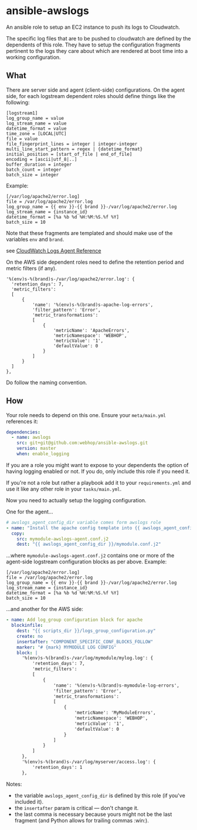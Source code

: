 ansible-awslogs
===============

An ansible role to setup an EC2 instance to push its logs to Cloudwatch.

The specific log files that are to be pushed to cloudwatch are defined by the dependents of this role. They have to setup the configuration fragments pertinent to the logs they care about which are rendered at boot time into a working configuration.

## What

There are server side and agent (client-side) configurations. On the agent side, for each logstream dependent roles should define things like the following:
```
[logstream1]
log_group_name = value
log_stream_name = value
datetime_format = value
time_zone = [LOCAL|UTC]
file = value
file_fingerprint_lines = integer | integer-integer
multi_line_start_pattern = regex | {datetime_format}
initial_position = [start_of_file | end_of_file]
encoding = [ascii|utf_8|..]
buffer_duration = integer
batch_count = integer
batch_size = integer
```
Example:
```
[/var/log/apache2/error.log]
file = /var/log/apache2/error.log
log_group_name = {{ env }}-{{ brand }}-/var/log/apache2/error.log
log_stream_name = {instance_id}
datetime_format = [%a %b %d %H:%M:%S.%f %Y]
batch_size = 10
```
Note that these fragments are templated and should make use of the variables `env` and `brand`.

see [CloudWatch Logs Agent Reference](http://docs.aws.amazon.com/AmazonCloudWatch/latest/logs/AgentReference.html)

On the AWS side dependent roles need to define the retention period and metric filters (if any).  

```
'%(env)s-%(brand)s-/var/log/apache2/error.log': {
  'retention_days': 7,
  'metric_filters':
  [
      {
          'name': '%(env)s-%(brand)s-apache-log-errors',
          'filter_pattern': 'Error',
          'metric_transformations':
          [
              {
                  'metricName': 'ApacheErrors',
                  'metricNamespace': 'WEBHOP',
                  'metricValue': '1',
                  'defaultValue': 0
              }
          ]
      }
  ]
},
```
Do follow the naming convention.

## How

Your role needs to depend on this one. Ensure your `meta/main.yml` references it:
```yaml
dependencies:
  - name: awslogs
    src: git+git@github.com:webhop/ansible-awslogs.git
    version: master
    when: enable_logging
```
If you are a role you might want to expose to your dependents the option of having logging enabled or not. If you do, only include this role if you need it.

If you're not a role but rather a playbook add it to your `requirements.yml` and use it like any other role in your `tasks/main.yml`.

Now you need to actually setup the logging configuration.

One for the agent…
```yaml
# awslogs_agent_config_dir variable comes form awslogs role
- name: "Install the apache config template into {{ awslogs_agent_config_dir }}"
  copy:
    src: mymodule-awslogs-agent.conf.j2
    dest: "{{ awslogs_agent_config_dir }}/mymodule.conf.j2"
```
…where `mymodule-awslogs-agent.conf.j2` contains one or more of the agent-side logstream configuration blocks as per above. Example:
```
[/var/log/apache2/error.log]
file = /var/log/apache2/error.log
log_group_name = {{ env }}-{{ brand }}-/var/log/apache2/error.log
log_stream_name = {instance_id}
datetime_format = [%a %b %d %H:%M:%S.%f %Y]
batch_size = 10
```
…and another for the AWS side:
```yaml
- name: Add log_group configuration block for apache
  blockinfile:
    dest: "{{ scripts_dir }}/logs_group_configuration.py"
    create: no
    insertafter: "COMPONENT_SPECIFIC_CONF_BLOCKS_FOLLOW"
    marker: "# {mark} MYMODULE LOG CONFIG"
    block: |
      '%(env)s-%(brand)s-/var/log/mymodule/mylog.log': {
          'retention_days': 7,
          'metric_filters':
          [
              {
                  'name': '%(env)s-%(brand)s-mymodule-log-errors',
                  'filter_pattern': 'Error',
                  'metric_transformations':
                  [
                      {
                          'metricName': 'MyModuleErrors',
                          'metricNamespace': 'WEBHOP',
                          'metricValue': '1',
                          'defaultValue': 0
                      }
                  ]
              }
          ]
      },
      '%(env)s-%(brand)s-/var/log/myserver/access.log': {
          'retention_days': 1
      },
```
Notes:
 - the variable `awslogs_agent_config_dir` is defined by this role (if you've included it).
 - the `insertafter` param is critical — don't change it.
 - the last comma is necessary because yours might not be the last fragment (and Python allows for trailing commas :win:).
